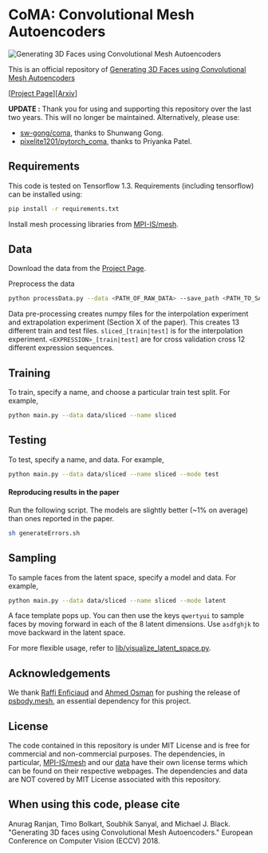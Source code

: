 # CoMA: Convolutional Mesh Autoencoders

![Generating 3D Faces using Convolutional Mesh Autoencoders](https://coma.is.tue.mpg.de/uploads/ckeditor/pictures/91/content_coma_faces.jpg)

This is an official repository of [Generating 3D Faces using Convolutional Mesh Autoencoders](https://coma.is.tue.mpg.de)

[[Project Page](https://coma.is.tue.mpg.de)][[Arxiv](https://arxiv.org/abs/1807.10267)]

**UPDATE :** Thank you for using and supporting this repository over the last two years. This will no longer be maintained. Alternatively, please use:
- [sw-gong/coma](https://github.com/sw-gong/coma), thanks to Shunwang Gong.
- [pixelite1201/pytorch_coma](https://github.com/pixelite1201/pytorch_coma/), thanks to Priyanka Patel.

## Requirements
This code is tested on Tensorflow 1.3. Requirements (including tensorflow) can be installed using:
```bash
pip install -r requirements.txt
```
Install mesh processing libraries from [MPI-IS/mesh](https://github.com/MPI-IS/mesh).

## Data
Download the data from the [Project Page](https://coma.is.tue.mpg.de).

Preprocess the data
```bash
python processData.py --data <PATH_OF_RAW_DATA> --save_path <PATH_TO_SAVE_PROCESSED DATA>
```

Data pre-processing creates numpy files for the interpolation experiment and extrapolation experiment (Section X of the paper).
This creates 13 different train and test files.
`sliced_[train|test]` is for the interpolation experiment.
`<EXPRESSION>_[train|test]` are for cross validation cross 12 different expression sequences.

## Training
To train, specify a name, and choose a particular train test split. For example,
```bash
python main.py --data data/sliced --name sliced
```  

## Testing
To test, specify a name, and data. For example,
```bash
python main.py --data data/sliced --name sliced --mode test

```
#### Reproducing results in the paper
Run the following script. The models are slightly better (~1% on average) than ones reported in the paper.

```bash
sh generateErrors.sh
```

## Sampling
To sample faces from the latent space, specify a model and data. For example,
```bash
python main.py --data data/sliced --name sliced --mode latent
```
A face template pops up. You can then use the keys `qwertyui` to sample faces by moving forward in each of the 8 latent dimensions. Use `asdfghjk` to move backward in the latent space.

For more flexible usage, refer to [lib/visualize_latent_space.py](https://github.com/anuragranj/coma/blob/master/lib/visualize_latent_space.py).

## Acknowledgements
We thank [Raffi Enficiaud](https://www.is.mpg.de/person/renficiaud) and [Ahmed Osman](https://ps.is.tuebingen.mpg.de/person/aosman) for pushing the release of [psbody.mesh](https://github.com/MPI-IS/mesh), an essential dependency for this project.

## License
The code contained in this repository is under MIT License and is free for commercial and non-commercial purposes. The dependencies, in particular, [MPI-IS/mesh](https://github.com/MPI-IS/mesh) and our [data](https://coma.is.tue.mpg.de) have their own license terms which can be found on their respective webpages. The dependencies and data are NOT covered by MIT License associated with this repository.

## When using this code, please cite

Anurag Ranjan, Timo Bolkart, Soubhik Sanyal, and Michael J. Black. "Generating 3D faces using Convolutional Mesh Autoencoders." European Conference on Computer Vision (ECCV) 2018.
